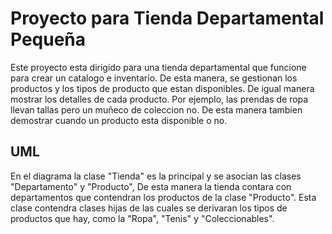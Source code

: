 # Proyecto para Tienda Departamental Pequeña
Este proyecto esta dirigido para una tienda departamental que funcione para crear un catalogo e inventario. De esta manera, se gestionan los productos y los tipos de producto que estan disponibles. De igual manera mostrar los detalles de cada producto. Por ejemplo, las prendas de ropa llevan tallas pero un muñeco de coleccion no. De esta manera tambien demostrar cuando un producto esta disponible o no.

## UML
En el diagrama la clase "Tienda" es la principal y se asocian las clases "Departamento" y "Producto", De esta manera la tienda contara con departamentos que contendran los productos de la clase "Producto". Esta clase contendra clases hijas de las cuales se derivaran los tipos de productos que hay, como la "Ropa", "Tenis" y "Coleccionables".
